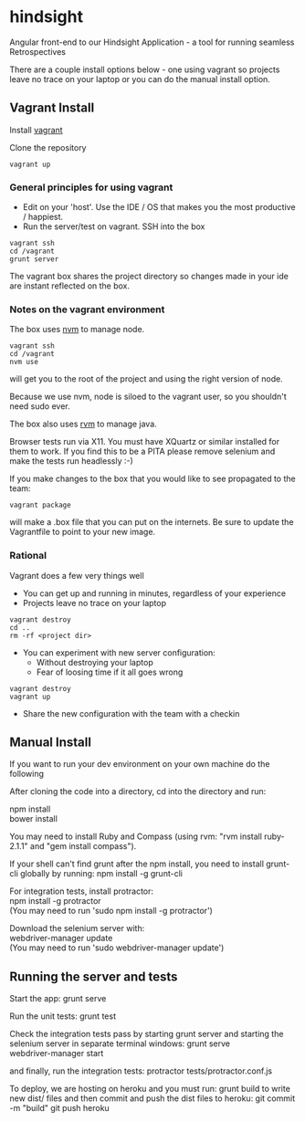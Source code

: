 hindsight
=========

Angular front-end to our Hindsight Application - a tool for running seamless Retrospectives  

There are a couple install options below - one using vagrant so projects leave no trace on your laptop
or you can do the manual install option.


## Vagrant Install

Install [vagrant](https://www.vagrantup.com/downloads.html)

Clone the repository

```shell
vagrant up
```

### General principles for using vagrant

- Edit on your 'host'. Use the IDE / OS that makes you the most productive / happiest.
- Run the server/test on vagrant. SSH into the box

```shell
vagrant ssh
cd /vagrant
grunt server
```

The vagrant box shares the project directory so changes made in your ide are instant reflected on the box. 

### Notes on the vagrant environment

The box uses [nvm](https://github.com/creationix/nvm) to manage node.

```shell
vagrant ssh
cd /vagrant
nvm use
```

will get you to the root of the project and using the right version of node.

Because we use nvm, node is siloed to the vagrant user, so you shouldn't need sudo ever.

The box also uses [rvm](https://rvm.io/rvm/install) to manage java.

Browser tests run via X11. You must have XQuartz or similar installed for them to work. If you find this to be a PITA please remove selenium and make the tests run headlessly :-) 

If you make changes to the box that you would like to see propagated to the team:

```shell
vagrant package
```

will make a .box file that you can put on the internets. Be sure to update the Vagrantfile to point to your new image.

### Rational

Vagrant does a few very things well

- You can get up and running in minutes, regardless of your experience
- Projects leave no trace on your laptop

```shell  
vagrant destroy
cd ..
rm -rf <project dir>
```

- You can experiment with new server configuration:
  - Without destroying your laptop
  - Fear of loosing time if it all goes wrong

```shell
vagrant destroy
vagrant up
```

  - Share the new configuration with the team with a checkin


## Manual Install

If you want to run your dev environment on your own machine do the following

After cloning the code into a directory, cd into the directory and run:


npm install  
bower install

You may need to install Ruby and Compass (using rvm: "rvm install ruby-2.1.1" and "gem install compass").

If your shell can't find grunt after the npm install, you need to install grunt-cli globally by running:
npm install -g grunt-cli

For integration tests, install protractor:  
npm install -g protractor  
(You may need to run 'sudo npm install -g protractor')  

Download the selenium server with:  
webdriver-manager update  
(You may need to run 'sudo webdriver-manager update')  


## Running the server and tests

Start the app:
grunt serve

Run the unit tests:
grunt test

Check the integration tests pass by starting grunt server and starting the selenium server in separate terminal windows:
grunt serve  
webdriver-manager start   

and finally, run the integration tests:
protractor tests/protractor.conf.js  

To deploy, we are hosting on heroku and you must run:
grunt build
to write new dist/ files and then commit and push the dist files to heroku:
git commit -m "build"
git push heroku
